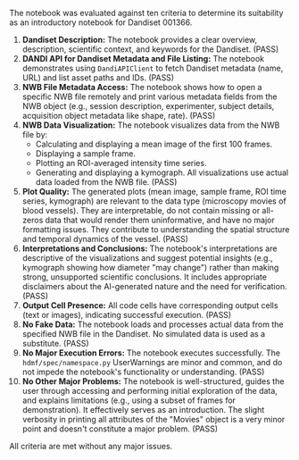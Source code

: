 The notebook was evaluated against ten criteria to determine its suitability as an introductory notebook for Dandiset 001366.

1.  **Dandiset Description:** The notebook provides a clear overview, description, scientific context, and keywords for the Dandiset. (PASS)
2.  **DANDI API for Dandiset Metadata and File Listing:** The notebook demonstrates using `DandiAPIClient` to fetch Dandiset metadata (name, URL) and list asset paths and IDs. (PASS)
3.  **NWB File Metadata Access:** The notebook shows how to open a specific NWB file remotely and print various metadata fields from the NWB object (e.g., session description, experimenter, subject details, acquisition object metadata like shape, rate). (PASS)
4.  **NWB Data Visualization:** The notebook visualizes data from the NWB file by:
    *   Calculating and displaying a mean image of the first 100 frames.
    *   Displaying a sample frame.
    *   Plotting an ROI-averaged intensity time series.
    *   Generating and displaying a kymograph.
    All visualizations use actual data loaded from the NWB file. (PASS)
5.  **Plot Quality:** The generated plots (mean image, sample frame, ROI time series, kymograph) are relevant to the data type (microscopy movies of blood vessels). They are interpretable, do not contain missing or all-zeros data that would render them uninformative, and have no major formatting issues. They contribute to understanding the spatial structure and temporal dynamics of the vessel. (PASS)
6.  **Interpretations and Conclusions:** The notebook's interpretations are descriptive of the visualizations and suggest potential insights (e.g., kymograph showing how diameter "may change") rather than making strong, unsupported scientific conclusions. It includes appropriate disclaimers about the AI-generated nature and the need for verification. (PASS)
7.  **Output Cell Presence:** All code cells have corresponding output cells (text or images), indicating successful execution. (PASS)
8.  **No Fake Data:** The notebook loads and processes actual data from the specified NWB file in the Dandiset. No simulated data is used as a substitute. (PASS)
9.  **No Major Execution Errors:** The notebook executes successfully. The `hdmf/spec/namespace.py` UserWarnings are minor and common, and do not impede the notebook's functionality or understanding. (PASS)
10. **No Other Major Problems:** The notebook is well-structured, guides the user through accessing and performing initial exploration of the data, and explains limitations (e.g., using a subset of frames for demonstration). It effectively serves as an introduction. The slight verbosity in printing all attributes of the "Movies" object is a very minor point and doesn't constitute a major problem. (PASS)

All criteria are met without any major issues.